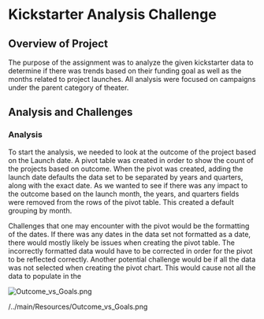 # Kickstarter Analysis Challenge 

## Overview of Project 
The purpose of the assignment was to analyze the given kickstarter data to determine if there was trends based on their funding goal as well as the months related to project launches. All analysis were focused on campaigns under the parent category of theater. 

## Analysis and Challenges 
### Analysis 
To start the analysis, we needed to look at the outcome of the project based on the Launch date. A pivot table was created in order to show the count of the projects based on outcome. When the pivot was created, adding the launch date defaults the data set to be separated by years and quarters, along with the exact date. As we wanted to see if there was any impact to the outcome based on the launch month, the years, and quarters fields were removed from the rows of the pivot table. This created a default grouping by month. 

Challenges that one may encounter with the pivot would be the formatting of the dates. If there was any dates in the data set not formatted as a date, there would mostly likely be issues when creating the pivot table. The incorrectly formatted data would have to be corrected in order for the pivot to be reflected correctly. Another potential challenge would be if all the data was not selected when creating the pivot chart. This would cause not all the data to populate in the 

![Outcome_vs_Goals.png](Kickstarter-Analysis/Resources/Outcome_vs_Goals.png)

/../main/Resources/Outcome_vs_Goals.png
